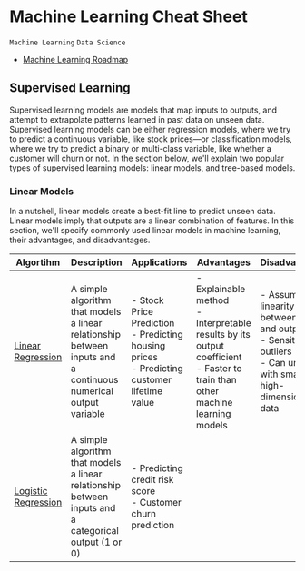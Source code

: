 # Machine Learning Cheat Sheet

`Machine Learning` `Data Science`

- [Machine Learning Roadmap](https://whimsical.com/machine-learning-roadmap-by-ayush-singh-newera-J1EwnqAPUtF77ejgbRc8Hk)

## Supervised Learning
Supervised learning models are models that map inputs to outputs, and attempt to extrapolate patterns learned in past data on unseen data. Supervised learning models can be either regression models, where we try to predict a continuous variable, like stock prices—or classification models, where we try to predict a binary or multi-class variable, like whether a customer will churn or not. In the section below, we'll explain two popular types of supervised learning models: linear models, and tree-based models. 

### Linear Models
In a nutshell, linear models create a best-fit line to predict unseen data. Linear models imply that outputs are a linear combination of features. In this section, we'll specify commonly used linear models in machine learning, their advantages, and disadvantages.

| Algortihm | Description | Applications | Advantages | Disadvantages |
| ----------| ------------|-------------|------------|---------------|
| [Linear Regression]() | A simple algorithm that models a linear relationship between inputs and a continuous numerical output variable | - Stock Price Prediction<br> - Predicting housing prices<br> - Predicting customer lifetime value<br> | - Explainable method<br> - Interpretable results by its output coefficient<br> - Faster to train than other machine learning models<br> | - Assumes linearity between inputs and output<br> - Sensitive to outliers<br> - Can underfit with small, high-dimensional data<br> |
| [Logistic Regression]() | A simple algorithm that models a linear relationship between inputs and a categorical output (1 or 0) | - Predicting credit risk score<br> - Customer churn prediction<br> |
